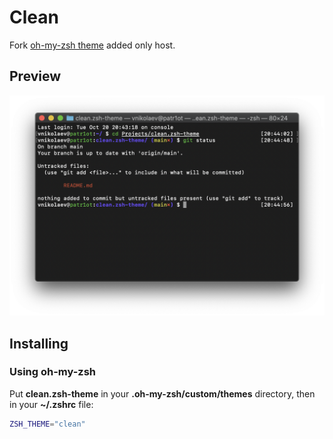 # Clean

Fork [oh-my-zsh theme](https://github.com/ohmyzsh/ohmyzsh/wiki/Themes#clean) added only host.

## Preview
![Preview](https://raw.githubusercontent.com/Patr1ot/clean.zsh-theme/main/img/preview.png)

## Installing

### Using oh-my-zsh

Put **clean.zsh-theme** in your **.oh-my-zsh/custom/themes** directory, then in your **~/.zshrc** file:

```bash
ZSH_THEME="clean"
```
